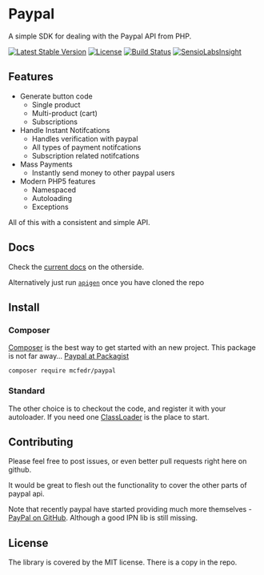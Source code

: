 # Paypal

A simple SDK for dealing with the Paypal API from PHP.

[![Latest Stable Version](https://poser.pugx.org/mcfedr/paypal/v/stable.png)](https://packagist.org/packages/mcfedr/paypal)
[![License](https://poser.pugx.org/mcfedr/paypal/license.png)](https://packagist.org/packages/mcfedr/paypal)
[![Build Status](https://travis-ci.org/mcfedr/paypal-php.svg?branch=master)](https://travis-ci.org/mcfedr/paypal-php)
[![SensioLabsInsight](https://insight.sensiolabs.com/projects/ebc0b61e-35c8-4d26-b28f-a72f524b87de/mini.png)](https://insight.sensiolabs.com/projects/ebc0b61e-35c8-4d26-b28f-a72f524b87de)

## Features

* Generate button code
  * Single product
  * Multi-product (cart)
  * Subscriptions
* Handle Instant Notifcations
  * Handles verification with paypal
  * All types of payment notifcations
  * Subscription related notifcations
* Mass Payments
  * Instantly send money to other paypal users
* Modern PHP5 features
  * Namespaced
  * Autoloading
  * Exceptions
  
All of this with a consistent and simple API.

## Docs

Check the [current docs](http://mcfedr.github.io/paypal-php/) on the otherside.

Alternatively just run [`apigen`](http://apigen.org/) once you have cloned the repo

## Install

### Composer

[Composer](http://getcomposer.org/) is the best way to get started with an new project. This package is not far away… [Paypal at Packagist](https://packagist.org/packages/mcfedr/paypal)

	composer require mcfedr/paypal

### Standard

The other choice is to checkout the code, and register it with your autoloader. If you need one [ClassLoader](https://github.com/symfony/ClassLoader) is the place to start.

## Contributing

Please feel free to post issues, or even better pull requests right here on github.

It would be great to flesh out the functionality to cover the other parts of paypal api.

Note that recently paypal have started providing much more themselves - [PayPal on GitHub](https://github.com/paypal).
Although a good IPN lib is still missing.

## License

The library is covered by the MIT license. There is a copy in the repo.
